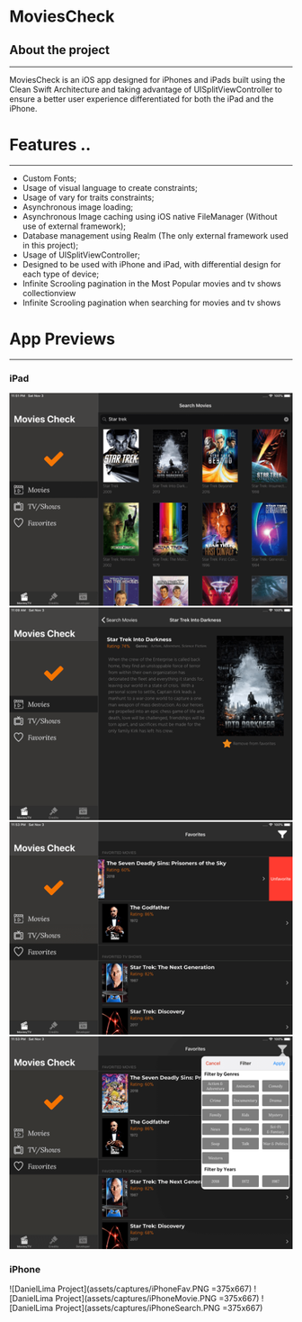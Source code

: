 # MoviesCheck

## About the project

---

MoviesCheck is an iOS app designed for iPhones and iPads built using the Clean Swift Architecture and taking advantage of UISplitViewController to ensure a better user experience differentiated for both the iPad and the iPhone.

# Features ..

---
- Custom Fonts;
- Usage of visual language to create constraints;
- Usage of vary for traits constraints;
- Asynchronous image loading;
- Asynchronous Image caching using iOS native FileManager (Without use of external framework);
- Database management using Realm (The only external framework used in this project);
- Usage of UISplitViewController;
- Designed to be used with iPhone and iPad, with differential design for each type of device;
- Infinite Scrooling pagination in the Most Popular movies and tv shows collectionview
- Infinite Scrooling pagination when searching for movies and tv shows

# App Previews

---

### iPad
![DanielLima Project](assets/captures/iPadSearch.png)
![DanielLima Project](assets/captures/iPadmovie.png)
![DanielLima Project](assets/captures/iPadFavorites.png)
![DanielLima Project](assets/captures/iPadFilter.png)

### iPhone
![DanielLima Project](assets/captures/iPhoneFav.PNG =375x667) ![DanielLima Project](assets/captures/iPhoneMovie.PNG =375x667) ![DanielLima Project](assets/captures/iPhoneSearch.PNG =375x667)